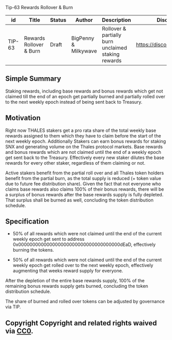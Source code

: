 Tip-63 Rewards Rollover & Burn

| id | Title | Status | Author | Description | Discussions to | Created |
 | ----------- | ----------- | ----------- | ----------- | ----------- | ----------- | ----------- | 
| TIP-63 | Rewards Rollover & Burn | Draft | BigPenny & Milkywave | Rollover & partially burn unclaimed staking rewards | https://discord.gg/ZK89ZkDZwT | 2022-07-03



## Simple Summary
Staking rewards, including base rewards and bonus rewards which get not claimed till the end of an epoch get partially burned and partially rolled over to the next weekly epoch instead of being sent back to Treasury.


## Motivation
Right now THALES stakers get a pro rata share of the total weekly base rewards assigned to them which they have to claim before the start of the next weekly epoch. Additionally Stakers can earn bonus rewards for staking SNX and generating volume on the Thales protocol markets. Base rewards and bonus rewards which are not claimed until the end of a weekly epoch get sent back to the Treasury. Effectively every new staker dilutes the base rewards for every other staker, regardless of them claiming or not.

Active stakers benefit from the partial roll over and all Thales token holders benefit from the partial burn, as the total supply is reduced (+ token value due to future fee distribution share). Given the fact that not everyone who claims base rewards also claims 100% of their bonus rewards, there will be a surplus of bonus rewards after the base rewards supply is fully depleted. That surplus shall be burned as well, concluding the token distribution schedule.

## Specification
* 50% of all rewards which were not claimed until the end of the current weekly epoch get sent to address 0x000000000000000000000000000000000000dEaD, effectively burning the tokens.

* 50% of all rewards which were not claimed until the end of the current weekly epoch get rolled over to the next weekly epoch, effectively augmenting that weeks reward supply for everyone.

After the depletion of the entire base rewards supply, 100% of the remaining bonus rewards supply gets burned, concluding the token distribution schedule.

The share of burned and rolled over tokens can be adjusted by governance via TIP.

## Copyright Copyright and related rights waived via [CC0](https://creativecommons.org/publicdomain/zero/1.0/).
